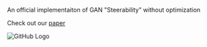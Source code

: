 
An official implementaiton of GAN "Steerability" without optimization 

Check out our [paper](https://arxiv.org/pdf/2012.05328.pdf) 

![GitHub Logo](wowo.jpg)




